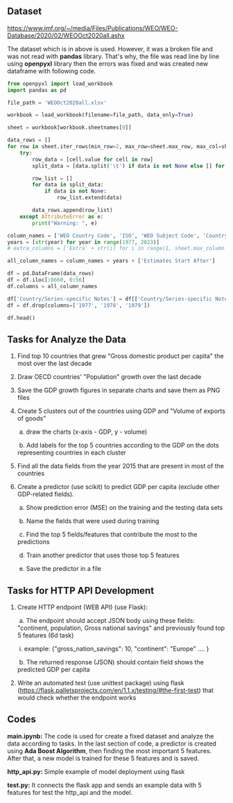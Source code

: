 ## Dataset

https://www.imf.org/~/media/Files/Publications/WEO/WEO-Database/2020/02/WEOOct2020all.ashx

The dataset which is in above is used. However, it was a broken file and was not read with **pandas** library. That's why, the file was read line by line using **openpyxl** library then the errors was fixed and was created new dataframe with following code.

```python
from openpyxl import load_workbook
import pandas as pd

file_path = 'WEOOct2020all.xlsx'

workbook = load_workbook(filename=file_path, data_only=True)

sheet = workbook[workbook.sheetnames[0]]

data_rows = []
for row in sheet.iter_rows(min_row=2, max_row=sheet.max_row, max_col=sheet.max_column):
    try:
        row_data = [cell.value for cell in row]
        split_data = [data.split('\t') if data is not None else [] for data in row_data]

        row_list = []
        for data in split_data:
            if data is not None:
                row_list.extend(data)  

        data_rows.append(row_list)
    except AttributeError as e:
        print("Warning: ", e)  

column_names = ['WEO Country Code', 'ISO', 'WEO Subject Code', 'Country', 'Subject Descriptor', 'Subject Notes', 'Units', 'Scale', 'Country/Series-specific Notes']
years = [str(year) for year in range(1977, 2023)]
# extra_columns = ['Extra' + str(i) for i in range(1, sheet.max_column - len(column_names) - len(years))]

all_column_names = column_names + years + ['Estimates Start After']

df = pd.DataFrame(data_rows)
df = df.iloc[:8660, 0:56]
df.columns = all_column_names

df['Country/Series-specific Notes'] = df[['Country/Series-specific Notes', '1977', '1978', '1979']].apply(lambda row: ' '.join(row.values.astype(str)), axis=1)
df = df.drop(columns=['1977', '1978', '1979'])

df.head()
```

## Tasks for Analyze the Data

1. Find top 10 countries that grew "Gross domestic product per capita" the most over the last decade

2. Draw OECD countries' "Population" growth over the last decade

3. Save the GDP growth figures in separate charts and save them as PNG files

4. Create 5 clusters out of the countries using GDP and "Volume of exports of goods"

   ​	a. draw the charts (x-axis - GDP, y - volume)

   ​	b. Add labels for the top 5 countries according to the GDP on the dots representing countries in each cluster

5. Find all the data fields from the year 2015 that are present in most of the countries

6. Create a predictor (use scikit) to predict GDP per capita (exclude other GDP-related fields). 

   ​	a. Show prediction error (MSE) on the training and the testing data sets

   ​	b. Name the fields that were used during training

   ​	c. Find the top 5 fields/features that contribute the most to the predictions

   ​	d. Train another predictor that uses those top 5 features

   ​	e. Save the predictor in a file

## Tasks for HTTP API Development

1. Create HTTP endpoint (WEB API) (use Flask):

   ​	a. The endpoint should accept JSON body using these fields: "continent, population, Gross national savings" and previously found top 5 features (6d task)

   ​		i. example: {"gross_nation_savings": 10, "continent": "Europe" …. }

   ​	b. The returned response (JSON) should contain field shows the predicted GDP per capita

2. Write an automated test (use unittest package) using flask (https://flask.palletsprojects.com/en/1.1.x/testing/#the-first-test) that would check whether the endpoint works

## Codes

**main.ipynb:** The code is used for create a fixed dataset and analyze the data according to tasks. In the last section of code, a predictor is created using **Ada Boost Algorithm**, then finding the most important 5 features. After that, a new model is trained for these 5 features and is saved.

**http_api.py:** Simple example of model deployment using flask

**test.py:** It connects the flask app and sends an example data with 5 features for test the http_api and the model.